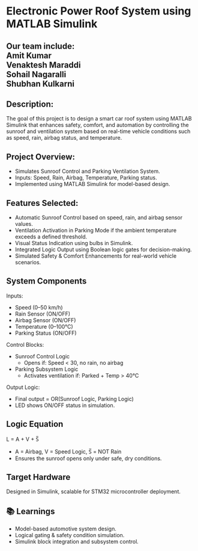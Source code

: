 # Electronic Power Roof System using MATLAB Simulink
## **Our team include**:<br> Amit Kumar<br> Venaktesh Maraddi<br> Sohail Nagaralli<br> Shubhan Kulkarni

## Description:
The goal of this project is to design a smart car roof system using MATLAB Simulink that enhances safety, comfort, and automation by controlling the sunroof and ventilation system based on real-time vehicle conditions such as speed, rain, airbag status, and temperature.

## Project Overview:

- Simulates Sunroof Control and Parking Ventilation System.
- Inputs: Speed, Rain, Airbag, Temperature, Parking status.
- Implemented using MATLAB Simulink for model-based design.
  
## Features Selected:

- Automatic Sunroof Control based on speed, rain, and airbag sensor values.
- Ventilation Activation in Parking Mode if the ambient temperature exceeds a defined threshold.
- Visual Status Indication using bulbs in Simulink.  
- Integrated Logic Output using Boolean logic gates for decision-making.
- Simulated Safety & Comfort Enhancements for real-world vehicle scenarios.

## System Components
Inputs:
- Speed (0–50 km/h)
- Rain Sensor (ON/OFF)
- Airbag Sensor (ON/OFF)
- Temperature (0–100°C)
- Parking Status (ON/OFF)

Control Blocks:
- Sunroof Control Logic
  - Opens if: Speed < 30, no rain, no airbag
- Parking Subsystem Logic
  - Activates ventilation if: Parked + Temp > 40°C

Output Logic:
- Final output = OR(Sunroof Logic, Parking Logic)
- LED shows ON/OFF status in simulation.

## Logic Equation
L = A + V + S̅
- A = Airbag, V = Speed Logic, S̅ = NOT Rain
- Ensures the sunroof opens only under safe, dry conditions.

## Target Hardware
Designed in Simulink, scalable for STM32 microcontroller deployment.

## 📚 Learnings
- Model-based automotive system design.
- Logical gating & safety condition simulation.
- Simulink block integration and subsystem control.
